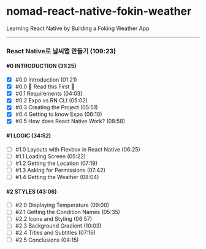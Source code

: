 # nomad-react-native-fokin-weather

Learning React Native by Building a Foking Weather App

---

### React Native로 날씨앱 만들기 (109:23)

#### #0 INTRODUCTION (31:25)

- [x] #0.0 Introduction (01:21)
- [x] #0.0 🚨 Read this First 🚨
- [x] #0.1 Requirements (04:03)
- [x] #0.2 Expo vs RN CLI (05:02)
- [x] #0.3 Creating the Project (05:51)
- [x] #0.4 Getting to know Expo (06:10)
- [x] #0.5 How does React Native Work? (08:58)

#### #1 LOGIC (34:52)

- [ ] #1.0 Layouts with Flexbox in React Native (06:25)
- [ ] #1.1 Loading Screen (05:22)
- [ ] #1.2 Getting the Location (07:19)
- [ ] #1.3 Asking for Permissions (07:42)
- [ ] #1.4 Getting the Weather (08:04)

#### #2 STYLES (43:06)

- [ ] #2.0 Displaying Temperature (09:00)
- [ ] #2.1 Getting the Condition Names (05:35)
- [ ] #2.2 Icons and Styling (06:57)
- [ ] #2.3 Background Gradient (10:03)
- [ ] #2.4 Titles and Subtitles (07:16)
- [ ] #2.5 Conclusions (04:15)
